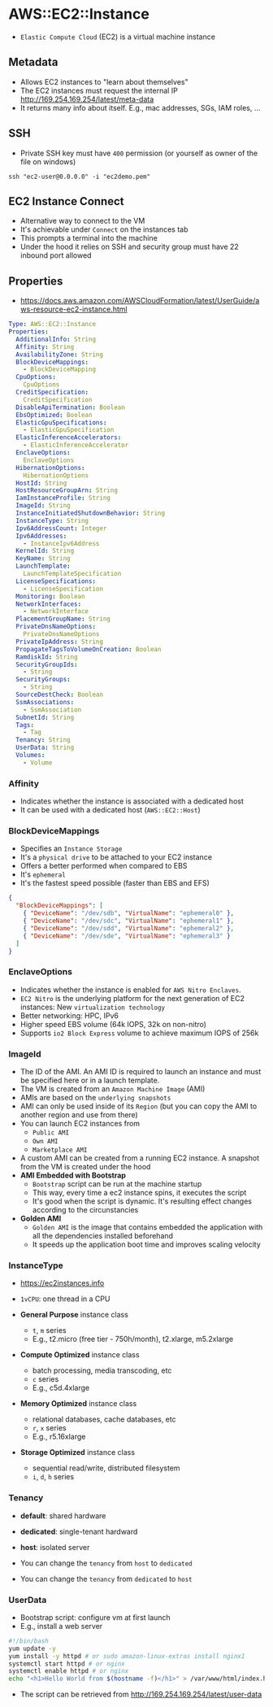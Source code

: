 # AWS::EC2::Instance

- `Elastic Compute Cloud` (EC2) is a virtual machine instance

## Metadata

- Allows EC2 instances to "learn about themselves"
- The EC2 instances must request the internal IP <http://169.254.169.254/latest/meta-data>
- It returns many info about itself. E.g., mac addresses, SGs, IAM roles, ...

## SSH

- Private SSH key must have `400` permission (or yourself as owner of the file on windows)

```shell
ssh "ec2-user@0.0.0.0" -i "ec2demo.pem"
```

## EC2 Instance Connect

- Alternative way to connect to the VM
- It's achievable under `Connect` on the instances tab
- This prompts a terminal into the machine
- Under the hood it relies on SSH and security group must have 22 inbound port allowed

## Properties

- <https://docs.aws.amazon.com/AWSCloudFormation/latest/UserGuide/aws-resource-ec2-instance.html>

```yaml
Type: AWS::EC2::Instance
Properties:
  AdditionalInfo: String
  Affinity: String
  AvailabilityZone: String
  BlockDeviceMappings:
    - BlockDeviceMapping
  CpuOptions:
    CpuOptions
  CreditSpecification:
    CreditSpecification
  DisableApiTermination: Boolean
  EbsOptimized: Boolean
  ElasticGpuSpecifications:
    - ElasticGpuSpecification
  ElasticInferenceAccelerators:
    - ElasticInferenceAccelerator
  EnclaveOptions:
    EnclaveOptions
  HibernationOptions:
    HibernationOptions
  HostId: String
  HostResourceGroupArn: String
  IamInstanceProfile: String
  ImageId: String
  InstanceInitiatedShutdownBehavior: String
  InstanceType: String
  Ipv6AddressCount: Integer
  Ipv6Addresses:
    - InstanceIpv6Address
  KernelId: String
  KeyName: String
  LaunchTemplate:
    LaunchTemplateSpecification
  LicenseSpecifications:
    - LicenseSpecification
  Monitoring: Boolean
  NetworkInterfaces:
    - NetworkInterface
  PlacementGroupName: String
  PrivateDnsNameOptions:
    PrivateDnsNameOptions
  PrivateIpAddress: String
  PropagateTagsToVolumeOnCreation: Boolean
  RamdiskId: String
  SecurityGroupIds:
    - String
  SecurityGroups:
    - String
  SourceDestCheck: Boolean
  SsmAssociations:
    - SsmAssociation
  SubnetId: String
  Tags:
    - Tag
  Tenancy: String
  UserData: String
  Volumes:
    - Volume
```

### Affinity

- Indicates whether the instance is associated with a dedicated host
- It can be used with a dedicated host (`AWS::EC2::Host`)

### BlockDeviceMappings

- Specifies an `Instance Storage`
- It's a `physical drive` to be attached to your EC2 instance
- Offers a better performed when compared to EBS
- It's `ephemeral`
- It's the fastest speed possible (faster than EBS and EFS)

```json
{
  "BlockDeviceMappings": [
    { "DeviceName": "/dev/sdb", "VirtualName": "ephemeral0" },
    { "DeviceName": "/dev/sdc", "VirtualName": "ephemeral1" },
    { "DeviceName": "/dev/sdd", "VirtualName": "ephemeral2" },
    { "DeviceName": "/dev/sde", "VirtualName": "ephemeral3" }
  ]
}
```

### EnclaveOptions

- Indicates whether the instance is enabled for `AWS Nitro Enclaves`.
- `EC2 Nitro` is the underlying platform for the next generation of EC2 instances: New `virtualization technology`
- Better networking: HPC, IPv6
- Higher speed EBS volume (64k IOPS, 32k on non-nitro)
- Supports `io2 Block Express` volume to achieve maximum IOPS of 256k

### ImageId

- The ID of the AMI. An AMI ID is required to launch an instance and must be specified here or in a launch template.
- The VM is created from an `Amazon Machine Image` (AMI)
- AMIs are based on the `underlying snapshots`
- AMI can only be used inside of its `Region` (but you can copy the AMI to another region and use from there)
- You can launch EC2 instances from
  - `Public AMI`
  - `Own AMI`
  - `Marketplace AMI`
- A custom AMI can be created from a running EC2 instance. A snapshot from the VM is created under the hood
- **AMI Embedded with Bootstrap**
  - `Bootstrap` script can be run at the machine startup
  - This way, every time a ec2 instance spins, it executes the script
  - It's good when the script is dynamic. It's resulting effect changes according to the circunstancies
- **Golden AMI**
  - `Golden AMI` is the image that contains embedded the application with all the dependencies installed beforehand
  - It speeds up the application boot time and improves scaling velocity

### InstanceType

- <https://ec2instances.info>
- `1vCPU`: one thread in a CPU

- **General Purpose** instance class
  - `t`, `m` series
  - E.g., t2.micro (free tier - 750h/month), t2.xlarge, m5.2xlarge
- **Compute Optimized** instance class
  - batch processing, media transcoding, etc
  - `c` series
  - E.g., c5d.4xlarge
- **Memory Optimized** instance class
  - relational databases, cache databases, etc
  - `r`, `x` series
  - E.g., r5.16xlarge
- **Storage Optimized** instance class
  - sequential read/write, distributed filesystem
  - `i`, `d`, `h` series

### Tenancy

- **default**: shared hardware
- **dedicated**: single-tenant hardward
- **host**: isolated server

- You can change the `tenancy` from `host` to `dedicated`
- You can change the `tenancy` from `dedicated` to `host`

### UserData

- Bootstrap script: configure vm at first launch
- E.g., install a web server

```bash
#!/bin/bash
yum update -y
yum install -y httpd # or sudo amazon-linux-extras install nginx1
systemctl start httpd # or nginx
systemctl enable httpd # or nginx
echo "<h1>Hello World from $(hostname -f)</h1>" > /var/www/html/index.html # /usr/share/nginx/html for nginx
```

- The script can be retrieved from <http://169.254.169.254/latest/user-data>
